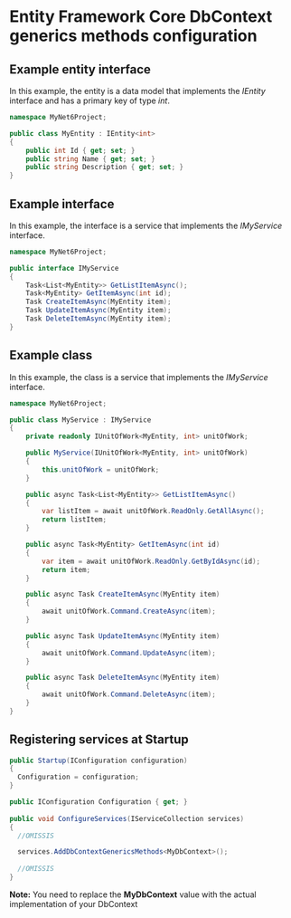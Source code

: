 # Entity Framework Core DbContext generics methods configuration


## Example entity interface

In this example, the entity is a data model that implements the *IEntity* interface and has a primary key of type *int*.

```csharp
namespace MyNet6Project;

public class MyEntity : IEntity<int>
{
    public int Id { get; set; }
    public string Name { get; set; }
    public string Description { get; set; }
}
```


## Example interface

In this example, the interface is a service that implements the *IMyService* interface.

```csharp
namespace MyNet6Project;

public interface IMyService
{
    Task<List<MyEntity>> GetListItemAsync();
    Task<MyEntity> GetItemAsync(int id);
    Task CreateItemAsync(MyEntity item);
    Task UpdateItemAsync(MyEntity item);
    Task DeleteItemAsync(MyEntity item);
}
```


## Example class

In this example, the class is a service that implements the *IMyService* interface.

```csharp
namespace MyNet6Project;

public class MyService : IMyService
{
    private readonly IUnitOfWork<MyEntity, int> unitOfWork;

    public MyService(IUnitOfWork<MyEntity, int> unitOfWork)
    {
        this.unitOfWork = unitOfWork;
    }

    public async Task<List<MyEntity>> GetListItemAsync()
    {
        var listItem = await unitOfWork.ReadOnly.GetAllAsync();
        return listItem;
    }

    public async Task<MyEntity> GetItemAsync(int id)
    {
        var item = await unitOfWork.ReadOnly.GetByIdAsync(id);
        return item;
    }

    public async Task CreateItemAsync(MyEntity item)
    {
        await unitOfWork.Command.CreateAsync(item);
    }

    public async Task UpdateItemAsync(MyEntity item)
    {
        await unitOfWork.Command.UpdateAsync(item);
    }

    public async Task DeleteItemAsync(MyEntity item)
    {
        await unitOfWork.Command.DeleteAsync(item);
    }
}
```


## Registering services at Startup

```csharp
public Startup(IConfiguration configuration)
{
  Configuration = configuration;
}

public IConfiguration Configuration { get; }
	
public void ConfigureServices(IServiceCollection services)
{
  //OMISSIS

  services.AddDbContextGenericsMethods<MyDbContext>();
  
  //OMISSIS
}
```

<b>Note:</b> You need to replace the <b>MyDbContext</b> value with the actual implementation of your DbContext